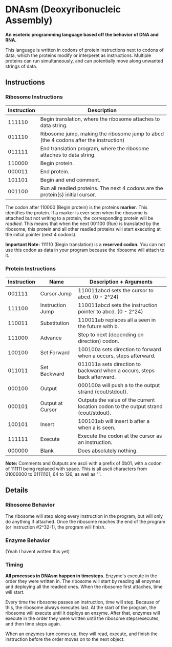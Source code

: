 # DNAsm (Deoxyribonucleic Assembly)

**An esoteric programming language based off the behavior of DNA and RNA.**

This language is written in codons of protein instructions next to codons of data, which the proteins modify or interperet as instructions. Multiple proteins can run simultaneously, and can potentially move along unwanted strings of data.

## Instructions

### Ribosome Instructions

| Instruction | Description |
|-------------|-------------|
| 111110      | Begin translation, where the ribosome attaches to data string. |
| 011110      | Ribosome jump, making the ribosome jump to abcd (the 4 codons after the instruction) |
| 011111      | End translation program, where the ribosome attaches to data string. |
| 110000      | Begin protein. |
| 000011      | End protein. |
| 101101      | Begin and end comment. |
| 001100     | Run all readied proteins. The next 4 codons are the protein(s) initial cursor. |

The codon after 110000 (Begin protein) is the proteins **marker**. This identifies the protein. If a marker is ever seen when the ribosome is attached but not writing to a protein, the corresponding protein will be *readied*. This means that when the next 001100 (Run) is translated by the ribosome, this protein and all other readied proteins will start executing at the initial pointer (next 4 codons).

**Important Note:** 111110 (Begin translation) is a **reserved codon.** You can not use this codon as data in your program because the ribosome will attach to it.

### Protein Instructions

| Instruction | Name | Description + Arguments |
|-------------|------|-------------------------|
| 001111      | Cursor Jump | 110011abcd sets the cursor to abcd. (0 - 2^24) |
| 111100      | Instruction Jump | 110011abcd sets the instruction pointer to abcd. (0 - 2^24) |
| 110011      | Substitution | 110011ab replaces all a seen in the future with b. |
| 111000      | Advance | Step to next (depending on direction) codon. |
| 100100      | Set Forward | 100100a sets direction to forward when a occurs, steps afterward. |
| 011011      | Set Backward | 011011a sets direction to backward when a occurs, steps back afterward. |
| 000100      | Output | 000100a will push a to the output strand (cout/stdout). |
| 000101      | Output at Cursor | Outputs the value of the current location codon to the output strand (cout/stdout). |
| 100101      | Insert | 100101ab will insert b after a when a is seen. |
| 111111      | Execute | Execute the codon at the cursor as an instruction. |
| 000000      | Blank | Does absolutely nothing. |

**Note:** Comments and Outputs are ascii with a prefix of 0b01, with a codon of 111111 being replaced with space. This is all ascii characters from 01000000 to 01111101, 64 to 126, as well as ' '.

## Details

### Ribosome Behavior

The ribosome will step along every instruction in the program, but will only do anything if attached. Once the ribosome reaches the end of the program (or instruction #2^32-1), the program will finish.

### Enzyme Behavior

(Yeah I havent written this yet)

### Timing

**All processes in DNAsm happen in timesteps**. Enzyme's execute in the order they were written in. The ribosome will start by reading all enzymes and deploying all the readied ones. When the ribosome first attaches, time will start.

Every time the ribosome passes an instruction, time will step. Because of this, the ribosome always executes last. At the start of the program, the ribosome will execute until it deploys an enzyme. After that, enzymes will execute in the order they were written until the ribosome steps/executes, and then time steps again.

When an enzymes turn comes up, they will read, execute, and finish the instruction before the order moves on to the next object.
